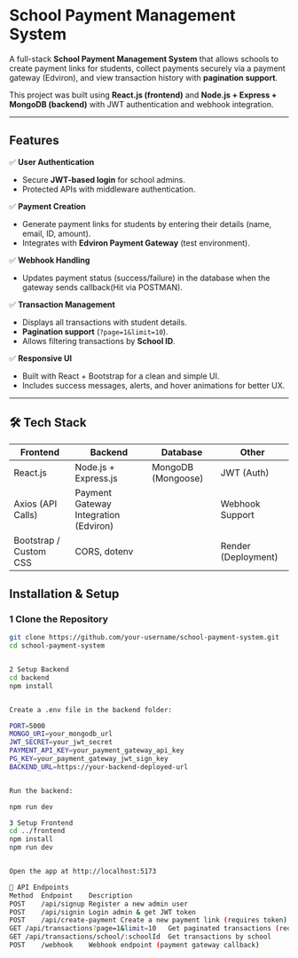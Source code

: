 # School Payment Management System

A full-stack **School Payment Management System** that allows schools to create payment links for students, collect payments securely via a payment gateway (Edviron), and view transaction history with **pagination support**.  

This project was built using **React.js (frontend)** and **Node.js + Express + MongoDB (backend)** with JWT authentication and webhook integration.

---

## Features

✅ **User Authentication**
- Secure **JWT-based login** for school admins.  
- Protected APIs with middleware authentication.  

✅ **Payment Creation**
- Generate payment links for students by entering their details (name, email, ID, amount).  
- Integrates with **Edviron Payment Gateway** (test environment).  

✅ **Webhook Handling**
-  Updates payment status (success/failure) in the database when the gateway sends callback(Hit via POSTMAN).  

✅ **Transaction Management**
- Displays all transactions with student details.  
- **Pagination support** (`?page=1&limit=10`).  
- Allows filtering transactions by **School ID**.

✅ **Responsive UI**
- Built with React + Bootstrap for a clean and simple UI.  
- Includes success messages, alerts, and hover animations for better UX.  

---

## 🛠️ Tech Stack

| **Frontend** | **Backend** | **Database** | **Other** |
|-------------|-------------|-------------|-----------|
| React.js | Node.js + Express.js | MongoDB (Mongoose) | JWT (Auth) |
| Axios (API Calls) | Payment Gateway Integration (Edviron) | | Webhook Support |
| Bootstrap / Custom CSS | CORS, dotenv | | Render (Deployment) |


## Installation & Setup

### 1 Clone the Repository
```bash
git clone https://github.com/your-username/school-payment-system.git
cd school-payment-system


2️ Setup Backend
cd backend
npm install


Create a .env file in the backend folder:

PORT=5000
MONGO_URI=your_mongodb_url
JWT_SECRET=your_jwt_secret
PAYMENT_API_KEY=your_payment_gateway_api_key
PG_KEY=your_payment_gateway_jwt_sign_key
BACKEND_URL=https://your-backend-deployed-url


Run the backend:

npm run dev

3️ Setup Frontend
cd ../frontend
npm install
npm run dev


Open the app at http://localhost:5173

🔗 API Endpoints
Method	Endpoint	Description
POST	/api/signup	Register a new admin user
POST	/api/signin	Login admin & get JWT token
POST	/api/create-payment	Create a new payment link (requires token)
GET	/api/transactions?page=1&limit=10	Get paginated transactions (requires token)
GET	/api/transactions/school/:schoolId	Get transactions by school
POST	/webhook	Webhook endpoint (payment gateway callback)
